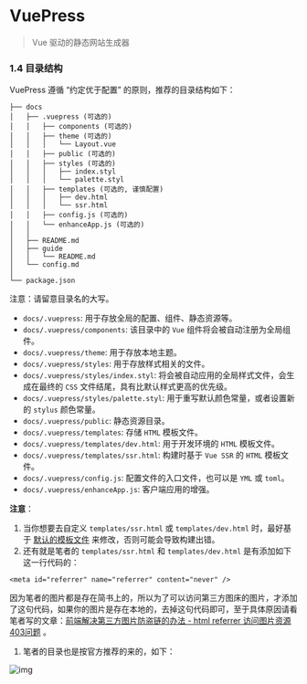 # VuePress

>  Vue 驱动的静态网站生成器 

### 1.4 目录结构

VuePress 遵循 “约定优于配置” 的原则，推荐的目录结构如下：

```
├── docs
│   ├── .vuepress (可选的)
│   │   ├── components (可选的)
│   │   ├── theme (可选的)
│   │   │   └── Layout.vue
│   │   ├── public (可选的)
│   │   ├── styles (可选的)
│   │   │   ├── index.styl
│   │   │   └── palette.styl
│   │   ├── templates (可选的, 谨慎配置)
│   │   │   ├── dev.html
│   │   │   └── ssr.html
│   │   ├── config.js (可选的)
│   │   └── enhanceApp.js (可选的)
│   │ 
│   ├── README.md
│   ├── guide
│   │   └── README.md
│   └── config.md
│ 
└── package.json
```

注意：请留意目录名的大写。

- `docs/.vuepress`: 用于存放全局的配置、组件、静态资源等。
- `docs/.vuepress/components`: 该目录中的 `Vue` 组件将会被自动注册为全局组件。
- `docs/.vuepress/theme`: 用于存放本地主题。
- `docs/.vuepress/styles`: 用于存放样式相关的文件。
- `docs/.vuepress/styles/index.styl`: 将会被自动应用的全局样式文件，会生成在最终的 `CSS` 文件结尾，具有比默认样式更高的优先级。
- `docs/.vuepress/styles/palette.styl`: 用于重写默认颜色常量，或者设置新的 `stylus` 颜色常量。
- `docs/.vuepress/public`: 静态资源目录。
- `docs/.vuepress/templates`: 存储 `HTML` 模板文件。
- `docs/.vuepress/templates/dev.html`: 用于开发环境的 `HTML` 模板文件。
- `docs/.vuepress/templates/ssr.html`: 构建时基于 `Vue SSR` 的 `HTML` 模板文件。
- `docs/.vuepress/config.js`: 配置文件的入口文件，也可以是 `YML` 或 `toml`。
- `docs/.vuepress/enhanceApp.js`: 客户端应用的增强。

**注意**：

1. 当你想要去自定义 `templates/ssr.html` 或 `templates/dev.html` 时，最好基于 [默认的模板文件](https://github.com/vuejs/vuepress/blob/master/packages/%40vuepress/core/lib/client/index.dev.html) 来修改，否则可能会导致构建出错。
2. 还有就是笔者的  `templates/ssr.html` 和 `templates/dev.html` 是有添加如下这一行代码的：

```
<meta id="referrer" name="referrer" content="never" />
```

因为笔者的图片都是存在简书上的，所以为了可以访问第三方图床的图片，才添加了这句代码，如果你的图片是存在本地的，去掉这句代码即可，至于具体原因请看笔者写的文章：[前端解决第三方图片防盗链的办法 - html referrer 访问图片资源403问题](https://github.com/biaochenxuying/blog/issues/31) 。

1. 笔者的目录也是按官方推荐的来的，如下：

![img](https://segmentfault.com/img/remote/1460000021234363)